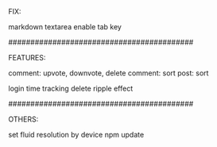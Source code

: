 FIX:

markdown textarea enable tab key

##########################################

FEATURES:

comment: upvote, downvote, delete
comment: sort
post: sort

login time tracking
delete ripple effect


##########################################

OTHERS:

set fluid resolution by device
npm update
